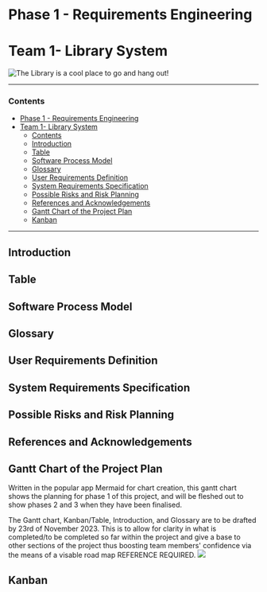 # Phase 1 - Requirements Engineering

# Team 1- Library System
![The Library is a cool place to go and hang out!](https://th.bing.com/th/id/OIP.GBmXICXxseHDVOZBynhjPwHaEc?pid=ImgDet&rs=1 "The Library is a cool place to go and hang out!")
___
### Contents
- [Phase 1 - Requirements Engineering](#phase-1---requirements-engineering)
- [Team 1- Library System](#team-1--library-system)
    - [Contents](#contents)
  - [Introduction](#introduction)
  - [Table](#table)
  - [Software Process Model](#software-process-model)
  - [Glossary](#glossary)
  - [User Requirements Definition](#user-requirements-definition)
  - [System Requirements Specification](#system-requirements-specification)
  - [Possible Risks and Risk Planning](#possible-risks-and-risk-planning)
  - [References and Acknowledgements](#references-and-acknowledgements)
  - [Gantt Chart of the Project Plan](#gantt-chart-of-the-project-plan)
  - [Kanban](#kanban)
___
## Introduction
## Table
## Software Process Model
## Glossary
## User Requirements Definition
## System Requirements Specification
## Possible Risks and Risk Planning
## References and Acknowledgements
## Gantt Chart of the Project Plan
Written in the popular app Mermaid for chart creation, this gantt chart shows the planning for phase 1 of this project, and will be fleshed out to show phases 2 and 3 when they have been finalised.

The Gantt chart, Kanban/Table, Introduction, and Glossary are to be drafted by 23rd of November 2023. This is to allow for clarity in what is completed/to be completed so far within the project and give a base to other sections of the project thus boosting team members' confidence via the means of a visable road map REFERENCE REQUIRED.
[![](https://mermaid.ink/img/pako:eNrNVcFu2zAM_RVCZ3mL7KEFdG3WYhgCBEmHYUAuqk0n2mzZo-QWQdF_Hx07TpwmO6zANp9E8T3yiaSlZ5FWGQot1saFsHLAX7ChQLhHU4KCOVXfMQ1w1_rhZmOoR2Um4G1FpQkA02k0m0Xf-Ot8nhm2cnBTlaUN1q277c7koDolG2StUiXjJFIqiidxIlU2gsUHWCyTySVYcoDlcnIdqfgAG6tZVnl4MoTtmVL0HmZ89KLDTK1PG-9bWBfO12V2LA72ab-yF6OmBuMyWGCOhI6jaU9PjTR5QIId96rHL_DR4hPo3tWi9qHG8r549i_wZ2MJS3TBX1JGfy6MXuuikf-iuuXWByz_X30L63_4LjSvoC6Mc8Pg_TON7_Z9T9XpNH5ygaqs2RmdZ76zEabEHNDq6qDvuo93a50prMexvj7H7n8ClZytz715KPD9Z-MezN9Id1dU3hvavjEVnM81KuuZWRga1-1_fETaVg75EgsbJA80AECvSR7rUfvWLZu6LrZHsYCnoO8xc0BNTpUfQS2LmO1FDpyBclKr06v1pFzrNJNvLtk45XxjmBf36ToDdB1L9WG4QCGZ_IabHHMTXuk66avDYVqukKJEfh9sxs_LcwtfCS5_iSuheZlhbpoirMTKvTDUNKFabl0qdKAGpWjq9oGZWrMmUwqdm8Ljyy8lyRdl?type=png)](https://mermaid-js.github.io/mermaid-live-editor/edit#pako:eNrNVcFu2zAM_RVCZ3mL7KEFdG3WYhgCBEmHYUAuqk0n2mzZo-QWQdF_Hx07TpwmO6zANp9E8T3yiaSlZ5FWGQot1saFsHLAX7ChQLhHU4KCOVXfMQ1w1_rhZmOoR2Um4G1FpQkA02k0m0Xf-Ot8nhm2cnBTlaUN1q277c7koDolG2StUiXjJFIqiidxIlU2gsUHWCyTySVYcoDlcnIdqfgAG6tZVnl4MoTtmVL0HmZ89KLDTK1PG-9bWBfO12V2LA72ab-yF6OmBuMyWGCOhI6jaU9PjTR5QIId96rHL_DR4hPo3tWi9qHG8r549i_wZ2MJS3TBX1JGfy6MXuuikf-iuuXWByz_X30L63_4LjSvoC6Mc8Pg_TON7_Z9T9XpNH5ygaqs2RmdZ76zEabEHNDq6qDvuo93a50prMexvj7H7n8ClZytz715KPD9Z-MezN9Id1dU3hvavjEVnM81KuuZWRga1-1_fETaVg75EgsbJA80AECvSR7rUfvWLZu6LrZHsYCnoO8xc0BNTpUfQS2LmO1FDpyBclKr06v1pFzrNJNvLtk45XxjmBf36ToDdB1L9WG4QCGZ_IabHHMTXuk66avDYVqukKJEfh9sxs_LcwtfCS5_iSuheZlhbpoirMTKvTDUNKFabl0qdKAGpWjq9oGZWrMmUwqdm8Ljyy8lyRdl)
## Kanban